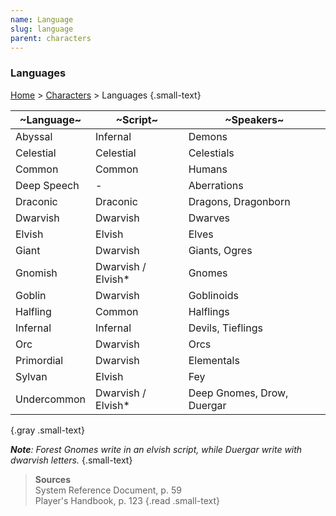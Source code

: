 ```yaml
---
name: Language
slug: language
parent: characters
---
```

### Languages
[Home](dm-operations-center) > [Characters](characters) > Languages {.small-text}

| ~Language~  | ~Script~           | ~Speakers~                 |
| ----------- | ------------------ | -------------------------- |
| Abyssal     | Infernal           | Demons                     |
| Celestial   | Celestial          | Celestials                 |
| Common      | Common             | Humans                     |
| Deep Speech | -                  | Aberrations                |
| Draconic    | Draconic           | Dragons, Dragonborn        |
| Dwarvish    | Dwarvish           | Dwarves                    |
| Elvish      | Elvish             | Elves                      |
| Giant       | Dwarvish           | Giants, Ogres              |
| Gnomish     | Dwarvish / Elvish* | Gnomes                     |
| Goblin      | Dwarvish           | Goblinoids                 |
| Halfling    | Common             | Halflings                  |
| Infernal    | Infernal           | Devils, Tieflings          |
| Orc         | Dwarvish           | Orcs                       |
| Primordial  | Dwarvish           | Elementals                 |
| Sylvan      | Elvish             | Fey                        |
| Undercommon | Dwarvish / Elvish* | Deep Gnomes, Drow, Duergar |
{.gray .small-text}

***Note**: Forest Gnomes write in an elvish script, while Duergar write with dwarvish letters.*
{.small-text}

> **Sources** <br/>
> System Reference Document, p. 59<br/>
> Player's Handbook, p. 123
{.read .small-text}

